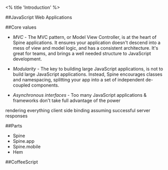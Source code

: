 <% title 'Introduction' %>



##JavaScript Web Applications


##Core values

* *MVC* - The MVC pattern, or Model View Controller, is at the heart of Spine applications. It ensures your application doesn't descend into a mess of view and model logic, and has a consistent architecture. It's great for teams, and brings a well needed structure to JavaScript development. 

* *Modularity* - The key to building large JavaScript applications, is not to build large JavaScript applications. Instead, Spine encourages classes and namespacing, splitting your app into a set of independent de-coupled components. 

* *Asynchronous interfaces* - Too many JavaScript applications & frameworks don't take full advantage of the power

rendering everything client side
binding
assuming successful server responses

##Parts

* Spine
* Spine.app
* Spine.mobile
* Hem

##CoffeeScript 

